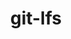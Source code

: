 ---
title: "git-lfs"
layout: cache
categories: [package, develop-2025-01-19]
meta: {"versions": ["3.5.1"], "compilers": ["gcc@=11.4.0"], "oss": ["ubuntu22.04"], "platforms": ["linux"], "targets": ["x86_64_v3"], "stacks": ["hep", "root"], "num_specs": 1, "num_specs_by_stack": {"hep": 1, "root": 1}}
spec_details: [{"hash": "fsfc6jb5wga6kq5daxtegw7hpbwnxjdb", "compiler": "gcc@=11.4.0", "versions": ["3.5.1"], "os": "ubuntu22.04", "platform": "linux", "target": "x86_64_v3", "variants": ["build_system=makefile"], "stacks": ["hep", "root"], "size": "-", "tarball": "https://binaries.spack.io/develop-2025-01-19/build_cache/linux-ubuntu22.04-x86_64_v3/gcc-11.4.0/git-lfs-3.5.1/linux-ubuntu22.04-x86_64_v3-gcc-11.4.0-git-lfs-3.5.1-fsfc6jb5wga6kq5daxtegw7hpbwnxjdb.spack"}]
---